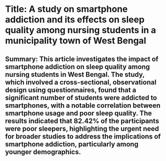 # Title: A study on smartphone addiction and its effects on sleep quality among nursing students in a municipality town of West Bengal

## Summary: This article investigates the impact of smartphone addiction on sleep quality among nursing students in West Bengal. The study, which involved a cross-sectional, observational design using questionnaires, found that a significant number of students were addicted to smartphones, with a notable correlation between smartphone usage and poor sleep quality. The results indicated that 82.42% of the participants were poor sleepers, highlighting the urgent need for broader studies to address the implications of smartphone addiction, particularly among younger demographics.
